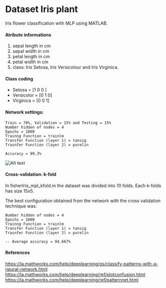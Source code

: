 # Dataset Iris plant
Iris flower classification with MLP using MATLAB.

#### Atribute informations
1. sepal length in cm
2. sepal width in cm
3. petal length in cm
4. petal width in cm
5. class: Iris Setosa, Iris Versicolour and Iris Virginica.

#### Class coding
* Setosa = [1 0 0 ]
* Versicolor = [0 1 0]
* Virginica = [0 0 1]

#### Network settings: 
```
Train = 70%, Validation = 15% and Testing = 15%
Number hidden of nodes = 4 
Epochs = 1000
Trainng Function = trainlm
Transfer Function (layer 1) = tansig
Trasnfer Function (layer 2) = purelin

Accuracy = 99.3%
``` 

![Alt text](https://github.com/leilamr/fisheriris-mlp/blob/master/all-confusion-matrix.jpg?raw=true?raw=true "Matrix Confusion")


#### Cross-validation: k-fold 
In fisherIris_mpl_kfold.m the dataset was divided into 10 folds. Each k-folds has size 15x5. 

The best configuration obtained from the network with the cross validation technique was:

```
Number hidden of nodes = 4 
Epochs = 1000
Trainng Function = trainlm
Transfer Function (layer 1) = tansig
Trasnfer Function (layer 2) = purelin

-- Average accuracy = 94.667%
```

#### References
https://la.mathworks.com/help/deeplearning/gs/classify-patterns-with-a-neural-network.html
https://la.mathworks.com/help/deeplearning/ref/plotconfusion.html
https://la.mathworks.com/help/deeplearning/ref/patternnet.html
